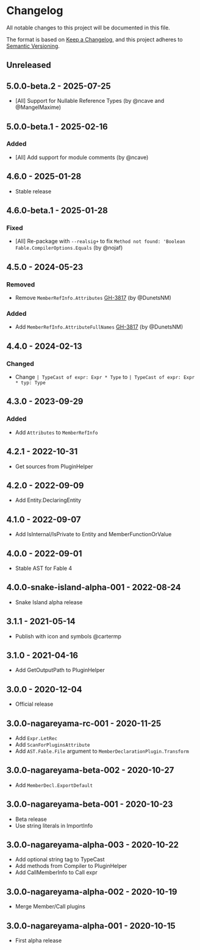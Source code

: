 # Changelog

All notable changes to this project will be documented in this file.

The format is based on [Keep a Changelog](https://keepachangelog.com/en/1.0.0/),
and this project adheres to [Semantic Versioning](https://semver.org/spec/v2.0.0.html).

## Unreleased

## 5.0.0-beta.2 - 2025-07-25

* [All] Support for Nullable Reference Types (by @ncave and @MangelMaxime)

## 5.0.0-beta.1 - 2025-02-16

### Added

* [All] Add support for module comments (by @ncave)

## 4.6.0 - 2025-01-28

* Stable release

## 4.6.0-beta.1 - 2025-01-28

### Fixed

* [All] Re-package with `--realsig+` to fix `Method not found: 'Boolean Fable.CompilerOptions.Equals` (by @nojaf)

## 4.5.0 - 2024-05-23

### Removed

* Remove `MemberRefInfo.Attributes` [GH-3817](https://github.com/fable-compiler/Fable/pull/3817) (by @DunetsNM)

### Added

* Add `MemberRefInfo.AttributeFullNames` [GH-3817](https://github.com/fable-compiler/Fable/pull/3817) (by @DunetsNM)

## 4.4.0 - 2024-02-13

### Changed

* Change `| TypeCast of expr: Expr * Type` to `| TypeCast of expr: Expr * typ: Type`

## 4.3.0 - 2023-09-29

### Added

* Add `Attributes` to `MemberRefInfo`

## 4.2.1 - 2022-10-31

* Get sources from PluginHelper

## 4.2.0 - 2022-09-09

* Add Entity.DeclaringEntity

## 4.1.0 - 2022-09-07

* Add IsInternal/IsPrivate to Entity and MemberFunctionOrValue

## 4.0.0 - 2022-09-01

* Stable AST for Fable 4

## 4.0.0-snake-island-alpha-001 - 2022-08-24

* Snake Island alpha release

## 3.1.1 - 2021-05-14

* Publish with icon and symbols @cartermp

## 3.1.0 - 2021-04-16

* Add GetOutputPath to PluginHelper

## 3.0.0 - 2020-12-04

* Official release

## 3.0.0-nagareyama-rc-001 - 2020-11-25

* Add `Expr.LetRec`
* Add `ScanForPluginsAttribute`
* Add `AST.Fable.File` argument to `MemberDeclarationPlugin.Transform`

## 3.0.0-nagareyama-beta-002 - 2020-10-27

* Add `MemberDecl.ExportDefault`

## 3.0.0-nagareyama-beta-001 - 2020-10-23

* Beta release
* Use string literals in ImportInfo

## 3.0.0-nagareyama-alpha-003 - 2020-10-22

* Add optional string tag to TypeCast
* Add methods from Compiler to PluginHelper
* Add CallMemberInfo to Call expr

## 3.0.0-nagareyama-alpha-002 - 2020-10-19

* Merge Member/Call plugins

## 3.0.0-nagareyama-alpha-001 - 2020-10-15

* First alpha release
